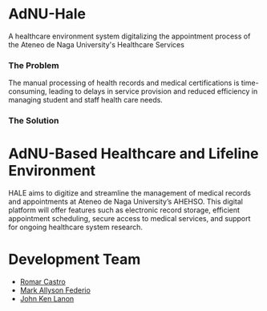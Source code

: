 # AdNU-Hale
A healthcare environment system digitalizing the appointment process of the Ateneo de Naga University's Healthcare Services

### The Problem
 The manual processing of health records and medical certifications is time-consuming, leading to delays in service provision and reduced efficiency in managing student and staff health care needs. 


### The Solution
# AdNU-Based Healthcare and Lifeline Environment

HALE aims to digitize and streamline the management of medical records and appointments at Ateneo de Naga University’s AHEHSO. This digital platform will offer features such as electronic record storage, efficient appointment scheduling, secure access to medical services, and support for ongoing healthcare system research.


#  Development Team 
<ul>
     <li><a href="https://github.com/romarcastro"> Romar Castro </a> <br></li>
  <li><a href="https://github.com/AllyFederiooo"> Mark Allyson Federio </a><br></li>
  <li><a href="https://github.com/AnthonyDavis420"> John Ken Lanon </a> <br>

</li>
</ul>
